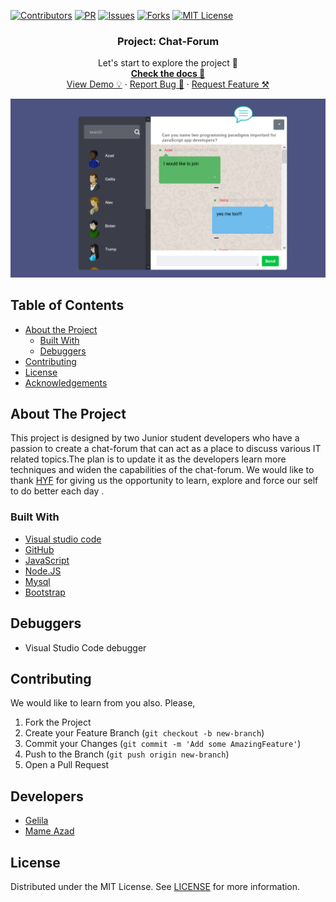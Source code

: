 [![Contributors][contributors-shield]][contributors-url] [![PR][pr-shield]][pr-url] [![Issues][issues-shield]][issues-url] [![Forks][forks-shield]][forks-url] [![MIT License][license-shield]][license-url]

  <h3 align="center">Project: Chat-Forum</h3>

  <p align="center">
    Let's start to explore the project 🚀 
    <br />
    <a href="https://github.com/mametur/chat-forum-Mysql/blob/main/README.md"><strong>Check the docs 📄</strong></a>
    <br />
    <a href="https://mychatforum.herokuapp.com/">View Demo 💡</a>
    ·
    <a href="https://github.com/mametur/chat-forum-Mysql/issues/3">Report Bug 🐞</a>
    ·
    <a href="https://github.com/mametur/chat-forum-Mysql/pulls?q=is%3Apr+is%3Aclosed">Request Feature ⚒</a>
  </p>
</p>

![wireframe](./client/img/readme1.png)

## Table of Contents

- [About the Project](#about-the-project)
  - [Built With](#built-with)
  - [Debuggers](#debuggers)
- [Contributing](#contributing)
- [License](#license)
- [Acknowledgements](#acknowledgements)

## About The Project

This project is designed by two Junior student developers who have a passion to create a chat-forum that can act as a place to discuss various IT related topics.The plan is to update it as the developers learn more techniques and widen the capabilities of the chat-forum. We would like to thank [HYF](https://hackyourfuture.be/) for giving us the opportunity to learn, explore and force our self to do better each day .

### Built With

- [Visual studio code](https://code.visualstudio.com/)
- [GitHub](https://github.com)
- [JavaScript](https://www.javascript.com/)
- [Node.JS](https://nodejs.org/en/)
- [Mysql](https://www.mysql.com/)
- [Bootstrap](https://getbootstrap.com/)

## Debuggers

- Visual Studio Code debugger

## Contributing

We would like to learn from you also. Please,

1. Fork the Project
2. Create your Feature Branch (`git checkout -b new-branch`)
3. Commit your Changes (`git commit -m 'Add some AmazingFeature'`)
4. Push to the Branch (`git push origin new-branch`)
5. Open a Pull Request

<!-- LICENSE -->

## Developers

- [Gelila](https://github.com/gelilaa)
- [Mame Azad](https://github.com/mametur)

## License

Distributed under the MIT License. See [LICENSE](https://github.com/mametur/chat-forum-Mysql/blob/main/LICENSE) for more information.

<!-- MARKDOWN LINKS & IMAGES -->
<!-- https://www.markdownguide.org/basic-syntax/#reference-style-links -->

[contributors-shield]: https://img.shields.io/badge/5-Contributors%20-brightgreen
[contributors-url]: https://github.com/mametur/chat-forum-Mysql/graphs/contributors
[forks-shield]: https://img.shields.io/badge/-Forks-blue
[forks-url]: https://github.com/mametur/chat-forum-Mysql/network/members
[issues-shield]: https://img.shields.io/badge/-ISSUES-green
[issues-url]: https://github.com/mametur/chat-forum-Mysql/issues/3
[pr-shield]: https://img.shields.io/badge/-Pull%20Requests%20-blue
[pr-url]: https://github.com/mametur/chat-forum-Mysql/pulls?q=is%3Apr+is%3Aclosed
[license-shield]: https://img.shields.io/badge/-LICENSE-brightgreen
[license-url]: https://github.com/mametur/chat-forum-Mysql/blob/main/LICENSE
